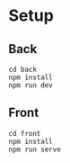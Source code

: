 # Setup

## Back
``` 
cd back
npm install
npm run dev
```

## Front
```
cd front
npm install
npm run serve
```